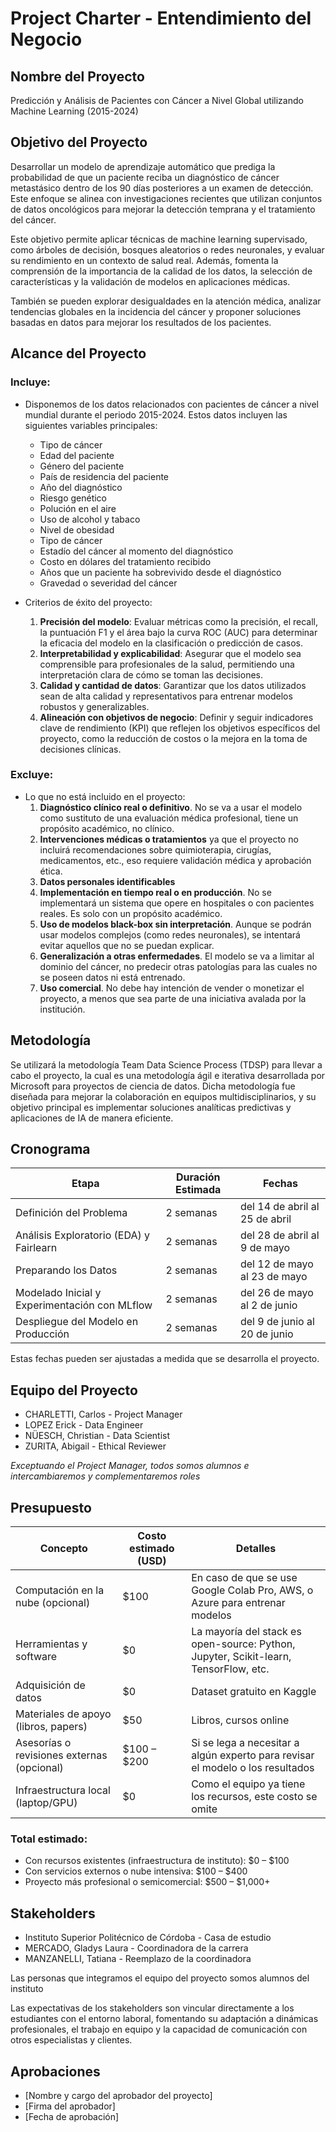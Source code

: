 # Project Charter - Entendimiento del Negocio

## Nombre del Proyecto

Predicción y Análisis de Pacientes con Cáncer a Nivel Global utilizando Machine Learning (2015-2024)




## Objetivo del Proyecto

Desarrollar un modelo de aprendizaje automático que prediga la probabilidad de que un paciente reciba un diagnóstico de cáncer metastásico dentro de los 90 días posteriores a un examen de detección. Este enfoque se alinea con investigaciones recientes que utilizan conjuntos de datos oncológicos para mejorar la detección temprana y el tratamiento del cáncer.

Este objetivo permite aplicar técnicas de machine learning supervisado, como árboles de decisión, bosques aleatorios o redes neuronales, y evaluar su rendimiento en un contexto de salud real. Además, fomenta la comprensión de la importancia de la calidad de los datos, la selección de características y la validación de modelos en aplicaciones médicas.​

También se pueden explorar desigualdades en la atención médica, analizar tendencias globales en la incidencia del cáncer y proponer soluciones basadas en datos para mejorar los resultados de los pacientes.




## Alcance del Proyecto

### Incluye:

- Disponemos de los datos relacionados con pacientes de cáncer a nivel mundial durante el periodo 2015-2024. Estos datos incluyen las siguientes variables principales:
    - Tipo de cáncer
    - Edad del paciente
    - Género del paciente
    - País de residencia del paciente
    - Año del diagnóstico
    - Riesgo genético
    - Polución en el aire
    - Uso de alcohol y tabaco
    - Nivel de obesidad
    - Tipo de cáncer
    - Estadío del cáncer al momento del diagnóstico
    - Costo en dólares del tratamiento recibido
    - Años que un paciente ha sobrevivido desde el diagnóstico
    - Gravedad o severidad del cáncer

- Criterios de éxito del proyecto:
	1. **Precisión del modelo**: Evaluar métricas como la precisión, el recall, la puntuación F1 y el área bajo la curva ROC (AUC) para determinar la eficacia del modelo en la clasificación o predicción de casos.​
	2. **Interpretabilidad y explicabilidad**: Asegurar que el modelo sea comprensible para profesionales de la salud, permitiendo una interpretación clara de cómo se toman las decisiones.​
	3. **Calidad y cantidad de datos**: Garantizar que los datos utilizados sean de alta calidad y representativos para entrenar modelos robustos y generalizables.​
	4. **Alineación con objetivos de negocio**: Definir y seguir indicadores clave de rendimiento (KPI) que reflejen los objetivos específicos del proyecto, como la reducción de costos o la mejora en la toma de decisiones clínicas.

### Excluye:

- Lo que no está incluido en el proyecto:
	1. **Diagnóstico clínico real o definitivo**. No se va a usar el modelo como sustituto de una evaluación médica profesional, tiene un propósito académico, no clínico.
	2. **Intervenciones médicas o tratamientos** ya que el proyecto no incluirá recomendaciones sobre quimioterapia, cirugías, medicamentos, etc., eso requiere validación médica y aprobación ética.
	3. **Datos personales identificables**
	4. **Implementación en tiempo real o en producción**. No se implementará un sistema que opere en hospitales o con pacientes reales. Es solo con un propósito académico.
	5. **Uso de modelos black-box sin interpretación**. Aunque se podrán usar modelos complejos (como redes neuronales), se intentará evitar aquellos que no se puedan explicar.
	6. **Generalización a otras enfermedades**. El modelo se va a limitar al dominio del cáncer, no predecir otras patologías para las cuales no se poseen datos ni está entrenado.
	7. **Uso comercial**. No debe hay intención de vender o monetizar el proyecto, a menos que sea parte de una iniciativa avalada por la institución.




## Metodología

Se utilizará la metodología Team Data Science Process (TDSP) para llevar a cabo el proyecto, la cual es una metodología ágil e iterativa desarrollada por Microsoft para proyectos de ciencia de datos. Dicha metodología fue diseñada para mejorar la colaboración en equipos multidisciplinarios, y su objetivo principal es implementar soluciones analíticas predictivas y aplicaciones de IA de manera eficiente.




## Cronograma

| Etapa | Duración Estimada | Fechas |
|------|---------|-------|
| Definición del Problema | 2 semanas | del 14 de abril al 25 de abril |
| Análisis Exploratorio (EDA) y Fairlearn | 2 semanas | del 28 de abril al 9 de mayo |
| Preparando los Datos | 2 semanas | del 12 de mayo al 23 de mayo |
| Modelado Inicial y Experimentación con MLflow | 2 semanas | del 26 de mayo al 2 de junio |
| Despliegue del Modelo en Producción | 2 semanas | del 9 de junio al 20 de junio |

Estas fechas pueden ser ajustadas a medida que se desarrolla el proyecto.




## Equipo del Proyecto

- CHARLETTI, Carlos - Project Manager
- LOPEZ Erick - Data Engineer
- NÜESCH, Christian - Data Scientist
- ZURITA, Abigail - Ethical Reviewer

_Exceptuando el Project Manager, todos somos alumnos e intercambiaremos y complementaremos roles_




## Presupuesto

| Concepto | Costo estimado (USD) | Detalles |
|------|------|------|
| Computación en la nube (opcional) | $100 | En caso de que se use Google Colab Pro, AWS, o Azure para entrenar modelos |
| Herramientas y software | $0 | La mayoría del stack es open-source: Python, Jupyter, Scikit-learn, TensorFlow, etc. |
| Adquisición de datos | $0 | Dataset gratuito en Kaggle |
| Materiales de apoyo (libros, papers) | $50 | Libros, cursos online |
| Asesorías o revisiones externas (opcional) | $100 – $200 | Si se lega a necesitar a algún experto para revisar el modelo o los resultados |
| Infraestructura local (laptop/GPU) | $0 | Como el equipo ya tiene los recursos, este costo se omite |

### Total estimado:

- Con recursos existentes (infraestructura de instituto): $0 – $100
- Con servicios externos o nube intensiva: $100 – $400
- Proyecto más profesional o semicomercial: $500 – $1,000+



## Stakeholders

- Instituto Superior Politécnico de Córdoba - Casa de estudio
- MERCADO, Gladys Laura - Coordinadora de la carrera
- MANZANELLI, Tatiana - Reemplazo de la coordinadora

Las personas que integramos el equipo del proyecto somos alumnos del instituto

Las expectativas de los stakeholders son vincular directamente a los estudiantes con el entorno laboral, fomentando su adaptación a dinámicas profesionales, el trabajo en equipo y la capacidad de comunicación con otros especialistas y clientes.




## Aprobaciones

- [Nombre y cargo del aprobador del proyecto]
- [Firma del aprobador]
- [Fecha de aprobación]
